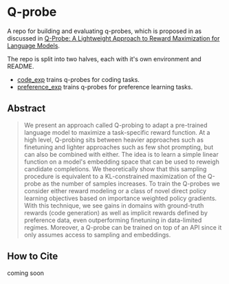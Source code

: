 # Q-probe

A repo for building and evaluating q-probes, which is proposed in as discussed in [Q-Probe: A Lightweight Approach to Reward Maximization for Language Models](https://www.google.com/). 

The repo is split into two halves, each with it's own environment and README.

- [code_exp](code_exp/README.md) trains q-probes for coding tasks.
- [preference_exp](preference_exp/README.md) trains q-probes for preference learning tasks.


## Abstract

> We present an approach called Q-probing to adapt a pre-trained language model to maximize a task-specific reward function. At a high level, Q-probing sits between heavier approaches such as finetuning and lighter approaches such as few shot prompting, but can also be combined with either. The idea is to learn a simple linear function on a model's embedding space that can be used to reweigh candidate completions. We theoretically show that this sampling procedure is equivalent to a KL-constrained maximization of the Q-probe as the number of samples increases. To train the Q-probes we consider either reward modeling or a class of novel direct policy learning objectives based on importance weighted policy gradients. With this technique, we see gains in domains with ground-truth rewards (code generation) as well as implicit rewards defined by preference data, even outperforming finetuning in data-limited regimes. Moreover, a Q-probe can be trained on top of an API since it only assumes access to sampling and embeddings.

## How to Cite

coming soon